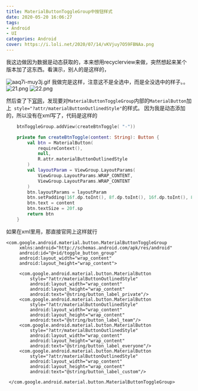 ```yaml
---
title: MaterialButtonToggleGroup中按钮样式
date: 2020-05-20 16:06:27
tags: 
- Android
- UI
categories: Android
cover: https://i.loli.net/2020/07/14/vKVjuy7O59FBNAa.png
---
```


我这边做因为数据是动态获取的，本来想用recyclerview来做，突然想起来某个版本加了这东西。看演示，别人的是这样的，

![aaq7i-muy3j.gif](https://i.loli.net/2020/07/14/cVT7HzqbjBiUZrS.gif)
我做完是这样，注意这不是全选中，而是全没选中的样子。。
![21.png](https://i.loli.net/2020/07/14/vKVjuy7O59FBNAa.png)
![22.png](https://i.loli.net/2020/07/14/Y7Fzi6NkrHGX25h.png)

然后查了下[官网]([https://developer.android.com/reference/com/google/android/material/button/MaterialButtonToggleGroup](https://developer.android.com/reference/com/google/android/material/button/MaterialButtonToggleGroup)
)，发现要对`MaterialButtonToggleGroup`内部的`MaterialButton`加上`
         style="?attr/materialButtonOutlinedStyle"`的样式。
因为我是动态添加的，所以没有在xml写了，代码是这样的
```kotlin 
    btnToggleGroup.addView(createBtnToggle( "-"))

    private fun createBtnToggle(content: String): Button {
        val btn = MaterialButton(
            requireContext(),
            null,
            R.attr.materialButtonOutlinedStyle
        )
        val layoutParam = ViewGroup.LayoutParams(
            ViewGroup.LayoutParams.WRAP_CONTENT,
            ViewGroup.LayoutParams.WRAP_CONTENT
        )
        btn.layoutParams = layoutParam
        btn.setPadding(16f.dp.toInt(), 8f.dp.toInt(), 16f.dp.toInt(), 8f.dp.toInt())
        btn.text = content
        btn.textSize = 20f.sp
        return btn
    }
```
如果在xml里用，那直接官网上这样就行
```
<com.google.android.material.button.MaterialButtonToggleGroup
     xmlns:android="http://schemas.android.com/apk/res/android"
     android:id="@+id/toggle_button_group"
     android:layout_width="wrap_content"
     android:layout_height="wrap_content">

     <com.google.android.material.button.MaterialButton
         style="?attr/materialButtonOutlinedStyle"
         android:layout_width="wrap_content"
         android:layout_height="wrap_content"
         android:text="@string/button_label_private"/>
     <com.google.android.material.button.MaterialButton
         style="?attr/materialButtonOutlinedStyle"
         android:layout_width="wrap_content"
         android:layout_height="wrap_content"
         android:text="@string/button_label_team"/>
     <com.google.android.material.button.MaterialButton
         style="?attr/materialButtonOutlinedStyle"
         android:layout_width="wrap_content"
         android:layout_height="wrap_content"
         android:text="@string/button_label_everyone"/>
     <com.google.android.material.button.MaterialButton
         style="?attr/materialButtonOutlinedStyle"
         android:layout_width="wrap_content"
         android:layout_height="wrap_content"
         android:text="@string/button_label_custom"/>

 </com.google.android.material.button.MaterialButtonToggleGroup>
 
```


 